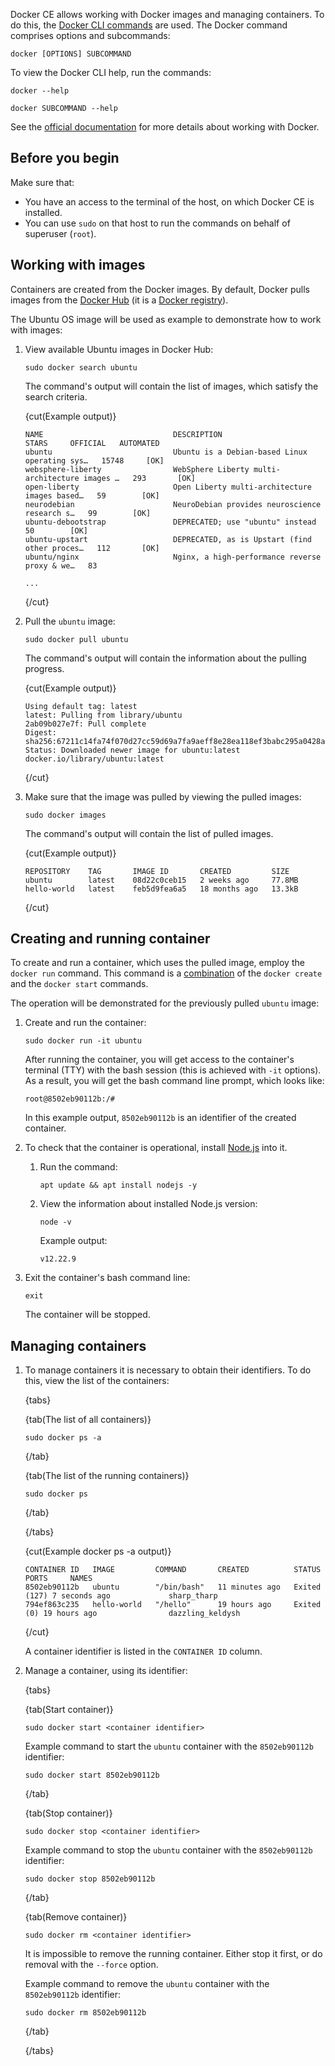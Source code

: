 Docker CE allows working with Docker images and managing containers. To do this, the [Docker CLI commands](https://docs.docker.com/engine/reference/commandline/cli/) are used. The Docker command comprises options and subcommands:

```console
docker [OPTIONS] SUBCOMMAND
```

To view the Docker CLI help, run the commands:

```console
docker --help
```

```console
docker SUBCOMMAND --help
```

See the [official documentation](https://docs.docker.com/) for more details about working with Docker.

## Before you begin

Make sure that:

- You have an access to the terminal of the host, on which Docker CE is installed.
- You can use `sudo` on that host to run the commands on behalf of superuser (`root`).

## Working with images

Containers are created from the Docker images. By default, Docker pulls images from the [Docker Hub](https://docs.docker.com/docker-hub/) (it is a [Docker registry](https://docs.docker.com/registry/)).

The Ubuntu OS image will be used as example to demonstrate how to work with images:

1. View available Ubuntu images in Docker Hub:

   ```console
   sudo docker search ubuntu
   ```

   The command's output will contain the list of images, which satisfy the search criteria.

   {cut(Example output)}

   ```text
   NAME                             DESCRIPTION                                     STARS     OFFICIAL   AUTOMATED
   ubuntu                           Ubuntu is a Debian-based Linux operating sys…   15748     [OK]
   websphere-liberty                WebSphere Liberty multi-architecture images …   293       [OK]
   open-liberty                     Open Liberty multi-architecture images based…   59        [OK]
   neurodebian                      NeuroDebian provides neuroscience research s…   99        [OK]
   ubuntu-debootstrap               DEPRECATED; use "ubuntu" instead                50        [OK]
   ubuntu-upstart                   DEPRECATED, as is Upstart (find other proces…   112       [OK]
   ubuntu/nginx                     Nginx, a high-performance reverse proxy & we…   83

   ...
   ```

   {/cut}

1. Pull the `ubuntu` image:

   ```console
   sudo docker pull ubuntu
   ```

   The command's output will contain the information about the pulling progress.

   {cut(Example output)}

   ```text
   Using default tag: latest
   latest: Pulling from library/ubuntu
   2ab09b027e7f: Pull complete
   Digest: sha256:67211c14fa74f070d27cc59d69a7fa9aeff8e28ea118ef3babc295a0428a6d21
   Status: Downloaded newer image for ubuntu:latest
   docker.io/library/ubuntu:latest
   ```

   {/cut}

1. Make sure that the image was pulled by viewing the pulled images:

   ```console
   sudo docker images
   ```

   The command's output will contain the list of pulled images.

   {cut(Example output)}

   ```text
   REPOSITORY    TAG       IMAGE ID       CREATED         SIZE
   ubuntu        latest    08d22c0ceb15   2 weeks ago     77.8MB
   hello-world   latest    feb5d9fea6a5   18 months ago   13.3kB
   ```

   {/cut}

## Creating and running container

To create and run a container, which uses the pulled image, employ the `docker run` command. This command is a [combination](https://docs.docker.com/engine/reference/commandline/run/) of the `docker create` and the `docker start` commands.

The operation will be demonstrated for the previously pulled `ubuntu` image:

1. Create and run the container:

   ```console
   sudo docker run -it ubuntu
   ```

   After running the container, you will get access to the container's terminal (TTY) with the bash session (this is achieved with `-it` options). As a result, you will get the bash command line prompt, which looks like:

   ```text
   root@8502eb90112b:/#
   ```

   In this example output, `8502eb90112b` is an identifier of the created container.

1. To check that the container is operational, install [Node.js](https://nodejs.org/en/about) into it.

   1. Run the command:

      ```console
      apt update && apt install nodejs -y
      ```

   1. View the information about installed Node.js version:

      ```console
      node -v
      ```

      Example output:

      ```text
      v12.22.9
      ```

1. Exit the container's bash command line:

   ```console
   exit
   ```

   The container will be stopped.

## Managing containers

1. To manage containers it is necessary to obtain their identifiers. To do this, view the list of the containers:

   {tabs}

   {tab(The list of all containers)}

   ```console
   sudo docker ps -a
   ```

   {/tab}

   {tab(The list of the running containers)}

   ```console
   sudo docker ps
   ```

   {/tab}

   {/tabs}

   {cut(Example docker ps -a output)}

   ```text
   CONTAINER ID   IMAGE         COMMAND       CREATED          STATUS                       PORTS     NAMES
   8502eb90112b   ubuntu        "/bin/bash"   11 minutes ago   Exited (127) 7 seconds ago             sharp_tharp
   794ef863c235   hello-world   "/hello"      19 hours ago     Exited (0) 19 hours ago                dazzling_keldysh
   ```

   {/cut}

   A container identifier is listed in the `CONTAINER ID` column.

1. Manage a container, using its identifier:

   {tabs}

   {tab(Start container)}

   ```console
   sudo docker start <container identifier>
   ```

   Example command to start the `ubuntu` container with the `8502eb90112b` identifier:

   ```console
   sudo docker start 8502eb90112b
   ```

   {/tab}

   {tab(Stop container)}

   ```console
   sudo docker stop <container identifier>
   ```

   Example command to stop the `ubuntu` container with the `8502eb90112b` identifier:

   ```console
   sudo docker stop 8502eb90112b
   ```

   {/tab}

   {tab(Remove container)}

   ```console
   sudo docker rm <container identifier>
   ```

   It is impossible to remove the running container. Either stop it first, or do removal with the `--force` option.

   Example command to remove the `ubuntu` container with the `8502eb90112b` identifier:

   ```console
   sudo docker rm 8502eb90112b
   ```

   {/tab}

   {/tabs}